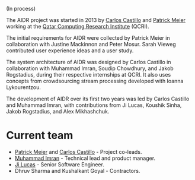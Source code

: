 (In process)

The AIDR project was started in 2013 by [Carlos Castillo](http://www.chato.cl/research/) and [Patrick Meier](http://irevolution.net/) working at the [Qatar Computing Research Institute](http://www.qcri.qa/) (QCRI).

The initial requirements for AIDR were collected by Patrick Meier in collaboration with Justine Mackinnon and Peter Mosur. Sarah Vieweg contributed user experience ideas and a user study.

The system architecture of AIDR was designed by Carlos Castillo in collaboration with Muhammad Imran, Soudip Chowdhury, and Jakob Rogstadius, during their respective internships at QCRI. It also uses concepts from crowdsourcing stream processing developed with Ioanna Lykourentzou.

The development of AIDR over its first two years was led by Carlos Castillo and Muhammad Imran, with contributions from Ji Lucas, Koushik Sinha, Jakob Rogstadius, and Alex Mikhashchuk.

# Current team

* [Patrick Meier](http://irevolution.net/) and [Carlos Castillo](http://www.chato.cl/research/) - Project co-leads.
* [Muhammad Imran](http://mimran.me/) - Technical lead and product manager.
* [Ji Lucas](http://www.linkedin.com/in/jilucas) - Senior Software Engineer.
* Dhruv Sharma and Kushalkant Goyal - Contractors.

